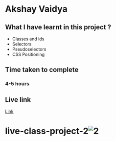 # Akshay Vaidya

## What I have learnt in this project ?
- Classes and ids
- Selectors
- Pseudoselectors
- CSS Positioning

## Time taken to complete
### 4-5 hours

## Live link
[Link](https://superb-malasada-da1427.netlify.app/)

# live-class-project-2![2](https://superb-malasada-da1427.netlify.app/)